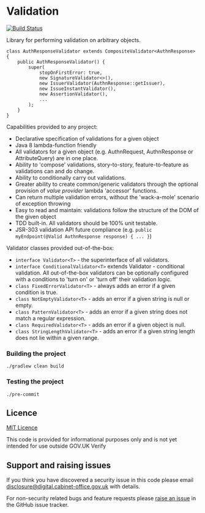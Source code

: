 
# Validation

[![Build Status](https://travis-ci.org/alphagov/verify-validation.svg?branch=master)](https://travis-ci.org/alphagov/verify-validation)

Library for performing validation on arbitrary objects.  

```
class AuthResponseValidator extends CompositeValidator<AuthnResponse> {
    public AuthResponseValidator() {
        super(
            stopOnFirstError: true,
            new SignatureValidator<>(),
            new IssuerValidator(AuthnResponse::getIssuer),
            new IssueInstantValidator(),
            new AssertionValidator(),
            ...
        );
    }
}
```

Capabilities provided to any project:

* Declarative specification of validations for a given object
* Java 8 lambda-function friendly
* All validators for a given object (e.g. AuthnRequest, AuthnResponse or AttributeQuery) are in one place.
* Ability to 'compose' validations, story-to-story, feature-to-feature as validations can and do change.
* Ability to conditionally carry out validations.
* Greater ability to create common/generic validators through the optional provision of _value provider_ lambda 'accessor' functions.
* Can return multiple validation errors, without the 'wack-a-mole' scenario of exception throwing
* Easy to read and maintain: validations follow the structure of the DOM of the given object
* TDD built-in.  All validators should be 100% unit testable.
* JSR-303 validation API future compliance (e.g. `public myEndpoint(@Valid AuthnResponse response) { ... }`)

Validator classes provided out-of-the-box:

* `interface Validator<T>` - the superinterface of all validators.
* `interface ConditionalValidator<T>` extends Validator<T> - conditional validation.  All out-of-the-box validators can be optionally configured with a conditions to 'turn on' or 'turn off' their validation logic.
* `class FixedErrorValidator<T>` - always adds an error if a given condition is true.
* `class NotEmptyValidator<T>` - adds an error if a given string is null or empty.
* `class PatternValidator<T>` - adds an error if a given string does not match a regular expression.
* `class RequiredValidator<T>` - adds an error if a given object is null.
* `class StringLengthValidator<T>` - adds an error if a given string length does not lie within a given range.

### Building the project

`./gradlew clean build`

### Testing the project

`./pre-commit`

## Licence

[MIT Licence](LICENCE)

This code is provided for informational purposes only and is not yet intended for use outside GOV.UK Verify

Support and raising issues
--------------------------

If you think you have discovered a security issue in this code please email [disclosure@digital.cabinet-office.gov.uk](mailto:disclosure@digital.cabinet-office.gov.uk) with details.

For non-security related bugs and feature requests please [raise an issue](https://github.com/alphagov/verify-validation/issues/new) in the GitHub issue tracker.